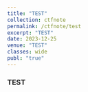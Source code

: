 ```yaml
---
title: "TEST"
collection: ctfnote
permalink: /ctfnote/test
excerpt: "TEST"
date: 2023-12-25
venue: "TEST"
classes: wide
publ: "true"
---
```


### TEST
